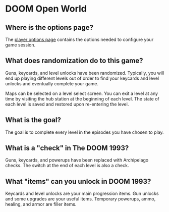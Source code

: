 # DOOM Open World

## Where is the options page?

The [player options page](../player-options) contains the options needed to configure your game session.

## What does randomization do to this game?

Guns, keycards, and level unlocks have been randomized. Typically, you will end up playing different levels out of order to find your keycards and level unlocks and eventually complete your game.

Maps can be selected on a level select screen. You can exit a level at any time by visiting the hub station at the beginning of each level. The state of each level is saved and restored upon re-entering the level.

## What is the goal?

The goal is to complete every level in the episodes you have chosen to play.

## What is a "check" in The DOOM 1993?

Guns, keycards, and powerups have been replaced with Archipelago checks. The switch at the end of each level is also a check.

## What "items" can you unlock in DOOM 1993?

Keycards and level unlocks are your main progression items. Gun unlocks and some upgrades are your useful items. Temporary powerups, ammo, healing, and armor are filler items.
